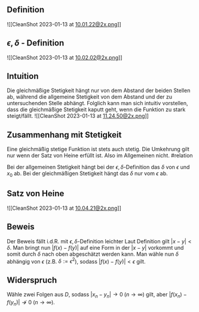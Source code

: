 ## Definition

![[CleanShot 2023-01-13 at 10.01.22@2x.png]]

## $\epsilon, \delta$ - Definition

![[CleanShot 2023-01-13 at 10.02.02@2x.png]]

## Intuition

Die gleichmäßige Stetigkeit hängt nur von dem Abstand der beiden Stellen ab, während die allgemeine Stetigkeit von dem Abstand und der zu untersuchenden Stelle abhängt.
Folglich kann man sich intuitiv vorstellen, dass die gleichmäßige Stetigkeit kaputt geht, wenn die Funktion zu stark steigt/fällt.
![[CleanShot 2023-01-13 at 11.24.50@2x.png]]

## Zusammenhang mit Stetigkeit

Eine gleichmäßig stetige Funktion ist stets auch stetig. Die Umkehrung gilt nur wenn der Satz von Heine erfüllt ist. Also im Allgemeinen nicht. #relation

Bei der allgemeinen Stetigkeit hängt bei der $\epsilon, \delta$-Definition das $\delta$ von $\epsilon$ und $x_0$ ab. Bei der gleichmäßigen Stetigkeit hängt das $\delta$ nur vom $\epsilon$ ab.

## Satz von Heine

![[CleanShot 2023-01-13 at 10.04.21@2x.png]]

## Beweis

Der Beweis fällt i.d.R. mit $\epsilon, \delta$-Definition leichter
Laut Definition gilt $|x-y| < \delta$. Man bringt nun $|f(x) - f(y)|$ auf eine Form in der $|x-y|$ vorkommt und somit durch $\delta$ nach oben abgeschätzt werden kann. Man wähle nun $\delta$ abhängig von $\epsilon$ (z.B. $\delta := \epsilon^{2}$), sodass $|f(x) - f(y)| < \epsilon$ gilt.

## Widerspruch

Wähle zwei Folgen aus $D$, sodass $|x_{n}-y_{n}| \to 0 \; (n \to \infty)$ gilt, aber $|f(x_{n}) - f(y_{n})| \not\to 0 \; (n \to \infty)$.
